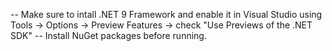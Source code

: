 -- Make sure to intall .NET 9 Framework and enable it in Visual Studio using Tools -> Options -> Preview Features -> check "Use Previews of the .NET SDK"
-- Install NuGet packages before running.

